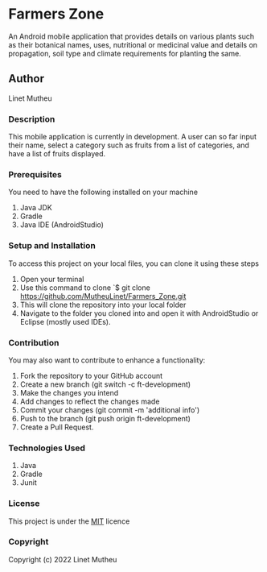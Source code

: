 # Farmers Zone

An Android mobile application that provides details on various plants such as their botanical names, uses, nutritional or medicinal value and details on propagation, soil type and climate requirements for planting the same.

## Author

Linet Mutheu

### Description

This mobile application is currently in development. A user can so far input their name, select a category such as fruits from a list of categories, and have a list of fruits displayed.

### Prerequisites

You need to have the following installed on your machine

1. Java JDK
2. Gradle
3. Java IDE (AndroidStudio)

### Setup and Installation

To access this project on your local files, you can clone it using these steps

1. Open your terminal
2. Use this command to clone `$ git clone
   https://github.com/MutheuLinet/Farmers_Zone.git
3. This will clone the repository into your local folder
4. Navigate to the folder you cloned into and open it with AndroidStudio or Eclipse (mostly used IDEs).

### Contribution

You may also want to contribute to enhance a functionality:

1. Fork the repository to your GitHub account
2. Create a new branch (git switch -c ft-development)
3. Make the changes you intend
4. Add changes to reflect the changes made
5. Commit your changes (git commit -m 'additional info')
6. Push to the branch (git push origin ft-development)
7. Create a Pull Request.

### Technologies Used

1. Java
2. Gradle
3. Junit

### License

This project is under the [MIT](LICENSE) licence

### Copyright

Copyright (c) 2022 Linet Mutheu
